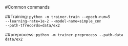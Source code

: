 #Common commands

##Training:
<code>python -m 
trainer.train 
--epoch-num=5 
--learning-rate=1e-2 
--model-name=simple_cnn 
--path-tfrecords=data/ex2</code>

##preprocess:
<code>python -m 
trainer.preprocess 
--path-data data/ex2</code>
